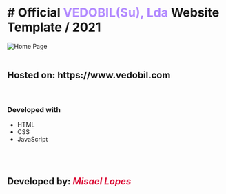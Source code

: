 <h1># Official <strong style="color: #b38bff;">VEDOBIL(Su), Lda</strong> Website Template / 2021</h1>
   <img src="https://user-images.githubusercontent.com/66078558/118264279-5ef01180-b4af-11eb-8ef9-ba06d632e5e6.png" alt="Home Page">
    
   <br>
   <br>
   <h2>Hosted on: https://www.vedobil.com</h2>
   <br>
   <h3>Developed with</h3>
    <ul>
        <li>HTML</li>
        <li>CSS</li>
        <li>JavaScript</li>
    </ul>
    <br>
    <br>
   <h2>Developed by: <em style="color: crimson;">Misael Lopes</em></h2>
